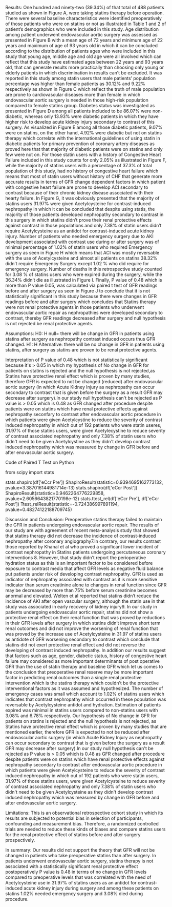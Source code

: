 Results:
One hundred and ninety-two (39.34%) of that total of 488 patients studied as shown in Figure A, were taking statins therapy before operation. There were several baseline characteristics were identified preoperatively of those patients who were on statins or not as illustrated in Table 1 and 2 of patient’s demographics who were included in this study. Age distribution among patient underwent endovascular aortic surgery was assessed as presented in Figure B with a mean age of 72 years and minimum age of 22 years and maximum of age of 93 years old in which it can be concluded according to the distribution of patients ages who were included in this study that young age, middle age and old age were all  involved which can reflect that this study have estimated ages between 22 years and 93 years old, that can generate results more practically than choosing only young or elderly patients in which discrimination in results can’t be excluded. It was reported in this study among statin users that male patients’ population percentage was higher than female patients as 30.12% and 9.22% respectively as shown in Figure C which reflect the truth of male population are prone to cardiovascular diseases more than female in which endovascular aortic surgery is needed in those high-risk population compared to female statins group. Diabetes status was investigated as presented in Figure D among all patients included to be 86.07% were non-diabetic, whereas only 13.93% were diabetic patients in which they have higher risk to develop acute kidney injury secondary to contrast of this surgery. As visualized in Figure E among all those diabetic patients, 9.07% were on statins, on the other hand, 4.92% were diabetic but not on statins therapy which correlate with the international guidelines of using statin in diabetic patients for primary prevention of coronary artery diseases as proved here that that majority of diabetic patients were on statins and only few were not on. For those statin users with a history of Congestive Heart Failure included in this study counts for only 2.05% as illustrated in Figure F, while the majority of statins users with a percentage of 37.3% of total population of this study, had no history of congestive heart failure which means that most of statin users without history of CHF that generate more accurate results in terms of GFR change dependent factors in which patient with congestive heart failure are prone to develop ACI secondary to contrast because of their chronic kidney disease associated with their hearty failure. In Figure G, it was obviously presented that the majority of statins users 31.97% were given Acetylcysteine for contrast-induced nephropathy in which it can be concluded that despite using statis, the majority of those patients developed nephropathy secondary to contrast in this surgery in which statins didn’t prove their renal protective effects against contrast in those populations and only 7.38% of statin users didn’t require Acetylcysteine as an antidot for contrast-induced acute kidney injury. Number of patients who needed emergency surgery due to AKI development associated with contrast use during or after surgery was of minimal percentage of 1.02% of statin users who required Emergency surgery as seen in Figure H which means that ACI was mostly reversable with the use of Acetylcysteine and almost all patients on statins 38.32% didn’t require Emergency Surgery except 1.02 % who did require for emergency surgery. Number of deaths in this retrospective study counted for 3.08 % of statins users who were expired during the surgery, while the 36.34% didn’t die as illustrated in Figure I. Finally, P value of 0.48 which is more than P value 0.05, was calculated via paired t test of GFR readings before and after surgery as seen in Figure J to conclude that it is not statistically significant in this study because there were changes in GFR readings before and after surgery which concludes that Statins therapy were not renal protective agents in those patients who underwent endovascular aortic repair as nephropathies were developed secondary to contrast, thereby GFR readings decreased after surgery and null hypothesis is not rejected.be renal protective agents.

Assumptions: H0: H null= there will be change in GFR in patients using statins after surgery as nephropathy contrast induced occurs thus GFR changed. H1: H Alternative: there will be no change in GFR in patients using statins, after surgery as statins are proven to be renal protective agents.

Interpretation of P value of 0.48 which is not statistically significant because it's > 0.05 in which my hypothesis of No change in GFR for patients on statins is rejected and the null hypothesis is not rejected,as Statins have protective renal effect which is proven by many studies, therefore GFR is expected to not be changed (reduced) after endovascular aortic surgery (in which Acute Kidney Injury as nephropathy can occur secondary to contrast that is given before the surgery as a result GFR may decrease after surgery).In our study null hypothesis can't be rejected as P value is > 0.05 which is 0.48 as GFR changed after procedure despite patients were on statins which have renal protective effects against nephropathy seconfary to contrast after endovascular aortic procedure in which patients were given Acetylcystine to reduce the severity of contrast induced nephropathy in which out of 192 patients who were statin useres, 31.97% of those statins users, were given Acetylecystine to reduce severity of contrast associated nephropathy and only 7.38% of statin users who didn't need to be given Acetylcystine as they didn't develop contrast induced nephropathy which was measured by change in GFR before and after enovascular aortic surgery.

Code of Paired T Test on Python

from scipy import stats

stats.shapiro(df['eCcr Pre'])
ShapiroResult(statistic=0.9394695162773132, pvalue=3.387016144981714e-13)
stats.shapiro(df['eCcr Post'])
ShapiroResult(statistic=0.9462264776229858, pvalue=2.6056643821770198e-12)
stats.ttest_rel(df['eCcr Pre'], df['eCcr Post'])
Ttest_relResult(statistic=-0.724386997891194, pvalue=0.48274122188709745)

Discussion and Conclusion:
Preoperative statins therapy failed to maintain the GFR in patients undergoing endovascular aortic repair. The results of our study are with agreement of recent meta-analysis study that showed that statins therapy did not decrease the incidence of contrast-induced nephropathy after coronary angiography7.in contrary, our results contrast those reported by Khanal et al who proved a significant lower incident of contrast nephropathy in Statins patients undergoing percutaneous coronary interventions 8. However, that study didn’t report the perioperative hydration status as this is an important factor to be considered before exposure to contrast media that affect GFR levels as negative fluid balance put patients under risk of developing contrast nephropathy. GFR is used as indicator of nephropathy associated with contrast as it is more sensitive indicator than serum creatinine alone to changes in renal function since GFR may be decreased by more than 75% before serum creatinine becomes anormal and elevated. Welten et al reported that statins didn’t reduce the incidence of AKI after open vascular surgery, although the statin use in that study was associated in early recovery of kidney injury9. In our study in patients undergoing endovascular aortic repair, statins did not show a protective renal effect on their renal function that was proved by reductions in their GFR levels after surgery in which statins didn’t improve short term renal outcomes and did not improve the worsening of renal function that was proved by the increase use of Acetylcysteine in 31.97 of statins users as antidote of GFR worsening secondary to contrast which conclude that statins did not exert protective renal effect and did not reverse the developing of contrast induced nephropathy. In addition our results suggest that factors such as age, gender, diabetic status, history of congestive heart failure may considered as more important determinants of post operative GFR than the use of statin therapy and baseline GFR which let us comes to the conclusion that preoperative renal reserve may be more important factor in predicting renal outcomes than a single renal protective intervention which is the statins therapy which couldn’t be the protective interventional factors as it was assumed and hypothesized. The number of emergency cases was small which account to 1.02% of statins users which indicates that contrast nephropathy which occurred in these population was reversable by Acetylcysteine antidot and hydration. Estimation of patients expired was minimal in statins users compared to non-statins users with 3.08% and 6.78% respectively. Our hypothesis of No change in GFR for patients on statins is rejected and the null hypothesis is not rejected, as Statins have protective renal effect which is proven by many studies that are mentioned earlier, therefore GFR is expected to not be reduced after endovascular aortic surgery (in which Acute Kidney Injury as nephropathy can occur secondary to contrast that is given before the surgery as a result GFR may decrease after surgery).In our study null hypothesis can't be rejected as P value is > 0.05 which is 0.48 as GFR changed after procedure despite patients were on statins which have renal protective effects against nephropathy secondary to contrast after endovascular aortic procedure in which patients were given Acetylcysteine to reduce the severity of contrast induced nephropathy in which out of 192 patients who were statin users, 31.97% of those statins users, were given Acetylcysteine to reduce severity of contrast associated nephropathy and only 7.38% of statin users who didn't need to be given Acetylcysteine as they didn't develop contrast induced nephropathy which was measured by change in GFR before and after endovascular aortic surgery.

Limitations:
This is an observational retrospective cohort study in which its results are subjected to potential bias in selection of participants, confounding and measurement bias. Therefore, a randomized controlled trials are needed to reduce these kinds of biases and compare statins users for the renal protective effect of statins before and after surgery prospectively.

In summary:
Our results did not support the theory that GFR will not be changed in patients who take preoperative statins than after surgery. In patients underwent endovascular aortic surgery, statins therapy is not associated with a statistically significant renal protective effect postoperatively P value is 0.48 in terms of no change in GFR levels compared to preoperative levels that was correlated with the need of Acetylcysteine use in 31.97% of statins users as an antidot for contrast-induced acute kidney injury during surgery and among these patients on statins 1.02% needed emergency surgery and 3.08% died during procedure.



